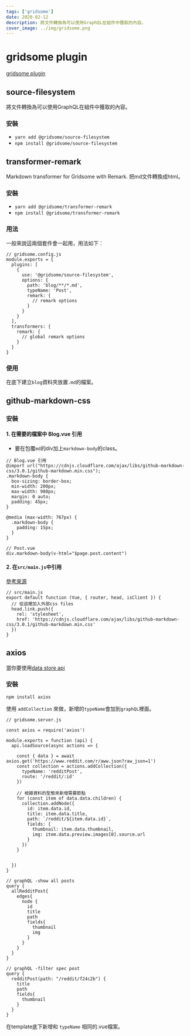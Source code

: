 ```yaml
---
tags: ['gridsome']
date: 2020-02-12
description: 將文件轉換為可以使用GraphQL在組件中獲取的內容。
cover_image: ../img/gridsome.png
---
```

# gridsome plugin
[gridsome plugin](https://gridsome.org/plugins/)
## source-filesystem
將文件轉換為可以使用GraphQL在組件中獲取的內容。
### 安裝
* <code>yarn add @gridsome/source-filesystem</code>
* <code>npm install @gridsome/source-filesystem</code>

## transformer-remark
Markdown transformer for Gridsome with Remark.
把md文件轉換成html。
### 安裝
* <code>yarn add @gridsome/transformer-remark</code>
* <code>npm install @gridsome/transformer-remark</code>
### 用法
一般來說這兩個套件會一起用，用法如下：
```typescript=
// gridsome.config.js
module.exports = {
  plugins: [
    {
      use: '@gridsome/source-filesystem',
      options: {
        path: 'blog/**/*.md',
        typeName: 'Post',
        remark: {
          // remark options
        }
      }
    }
  ],
  transformers: {
    remark: {
      // global remark options
    }
  }
}
```
### 使用
在底下建立<code>blog</code>資料夾放置<code>.md</code>的檔案。

## github-markdown-css
### 安裝
#### 1.  在需要的檔案中 Blog.vue 引用
* 要在包覆<code>md</code>的div加上<code>markdown-body</code>的class。

```typescript=
// Blog.vue 引用
@import url("https://cdnjs.cloudflare.com/ajax/libs/github-markdown-css/3.0.1/github-markdown.min.css");
.markdown-body {
  box-sizing: border-box;
  min-width: 200px;
  max-width: 980px;
  margin: 0 auto;
  padding: 45px;
}

@media (max-width: 767px) {
  .markdown-body {
    padding: 15px;
  }
}

```
```typescript=
// Post.vue
div.markdown-body(v-html="$page.post.content")
```

#### 2. 在<code>src/main.js</code>中引用
[參考來源](https://gridsome.org/docs/head/#add-global-head-metadata)
```typescript=
// src/main.js
export default function (Vue, { router, head, isClient }) {
  // 從這裡加入外部css files 
  head.link.push({
    rel: 'stylesheet',
    href: 'https://cdnjs.cloudflare.com/ajax/libs/github-markdown-css/3.0.1/github-markdown.min.css'
  })
}
```

## axios
當你要使用[data store api](https://gridsome.org/docs/data-store-api/)
### 安裝
<code>npm install axios</code>

使用 <code>addCollection</code> 來做，新增的<code>typeName</code>會加到<code>graphQL</code>裡面。
```typescript=
// gridsome.server.js

const axios = require('axios')

module.exports = function (api) {
  api.loadSource(async actions => {

    const { data } = await axios.get('https://www.reddit.com/r/aww.json?raw_json=1')
    const collection = actions.addCollection({
      typeName: 'redditPost',
      route: '/reddit/:id'
    })
    
    // 根據資料的型態來新增需要節點
    for (const item of data.data.children) {
      collection.addNode({
        id: item.data.id,
        title: item.data.title,
        path: `/reddit/${item.data.id}`,
        fields: {
          thumbnail: item.data.thumbnail,
          img: item.data.preview.images[0].source.url
        }
      })
    }


  })
}

// graphQL -show all posts
query { 
  allRedditPost{
    edges{
      node {
        id
        title
        path
        fields{
          thumbnail
          img
        }
      }
    }
  }
}

// graphQL -filter spec post
query {
  redditPost(path: "/reddit/f24c2b") {
    title
    path
    fields{
      thumbnail
    }
  }
}
```
在template底下新增和 <code>typeName</code> 相同的.vue檔案。
